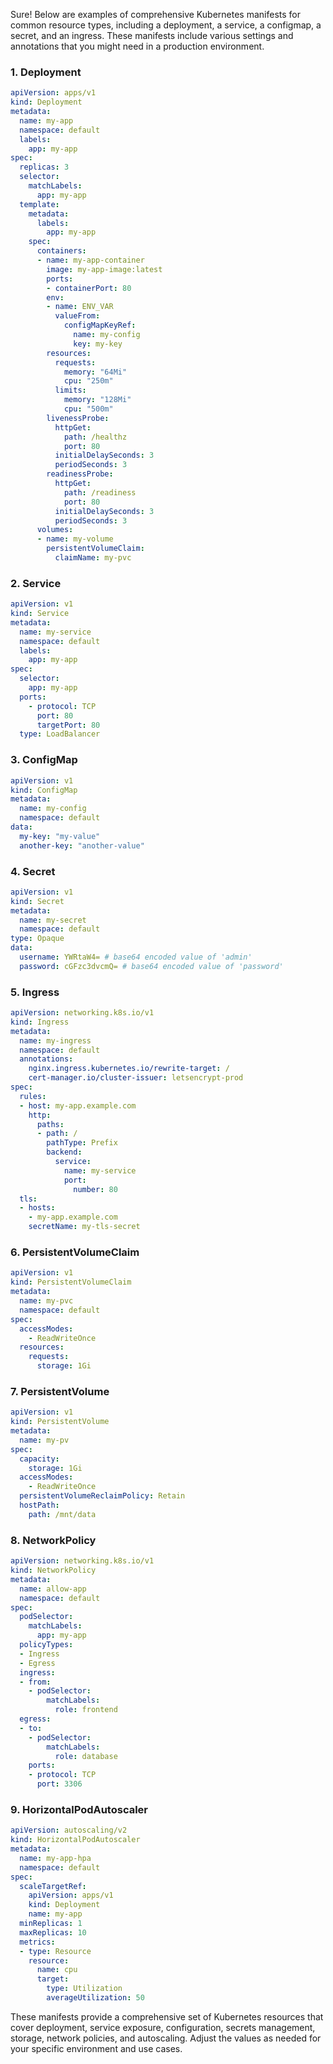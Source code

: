 Sure! Below are examples of comprehensive Kubernetes manifests for common resource types, including a deployment, a service, a configmap, a secret, and an ingress. These manifests include various settings and annotations that you might need in a production environment.

### 1. Deployment

```yaml
apiVersion: apps/v1
kind: Deployment
metadata:
  name: my-app
  namespace: default
  labels:
    app: my-app
spec:
  replicas: 3
  selector:
    matchLabels:
      app: my-app
  template:
    metadata:
      labels:
        app: my-app
    spec:
      containers:
      - name: my-app-container
        image: my-app-image:latest
        ports:
        - containerPort: 80
        env:
        - name: ENV_VAR
          valueFrom:
            configMapKeyRef:
              name: my-config
              key: my-key
        resources:
          requests:
            memory: "64Mi"
            cpu: "250m"
          limits:
            memory: "128Mi"
            cpu: "500m"
        livenessProbe:
          httpGet:
            path: /healthz
            port: 80
          initialDelaySeconds: 3
          periodSeconds: 3
        readinessProbe:
          httpGet:
            path: /readiness
            port: 80
          initialDelaySeconds: 3
          periodSeconds: 3
      volumes:
      - name: my-volume
        persistentVolumeClaim:
          claimName: my-pvc
```

### 2. Service

```yaml
apiVersion: v1
kind: Service
metadata:
  name: my-service
  namespace: default
  labels:
    app: my-app
spec:
  selector:
    app: my-app
  ports:
    - protocol: TCP
      port: 80
      targetPort: 80
  type: LoadBalancer
```

### 3. ConfigMap

```yaml
apiVersion: v1
kind: ConfigMap
metadata:
  name: my-config
  namespace: default
data:
  my-key: "my-value"
  another-key: "another-value"
```

### 4. Secret

```yaml
apiVersion: v1
kind: Secret
metadata:
  name: my-secret
  namespace: default
type: Opaque
data:
  username: YWRtaW4= # base64 encoded value of 'admin'
  password: cGFzc3dvcmQ= # base64 encoded value of 'password'
```

### 5. Ingress

```yaml
apiVersion: networking.k8s.io/v1
kind: Ingress
metadata:
  name: my-ingress
  namespace: default
  annotations:
    nginx.ingress.kubernetes.io/rewrite-target: /
    cert-manager.io/cluster-issuer: letsencrypt-prod
spec:
  rules:
  - host: my-app.example.com
    http:
      paths:
      - path: /
        pathType: Prefix
        backend:
          service:
            name: my-service
            port:
              number: 80
  tls:
  - hosts:
    - my-app.example.com
    secretName: my-tls-secret
```

### 6. PersistentVolumeClaim

```yaml
apiVersion: v1
kind: PersistentVolumeClaim
metadata:
  name: my-pvc
  namespace: default
spec:
  accessModes:
    - ReadWriteOnce
  resources:
    requests:
      storage: 1Gi
```

### 7. PersistentVolume

```yaml
apiVersion: v1
kind: PersistentVolume
metadata:
  name: my-pv
spec:
  capacity:
    storage: 1Gi
  accessModes:
    - ReadWriteOnce
  persistentVolumeReclaimPolicy: Retain
  hostPath:
    path: /mnt/data
```

### 8. NetworkPolicy

```yaml
apiVersion: networking.k8s.io/v1
kind: NetworkPolicy
metadata:
  name: allow-app
  namespace: default
spec:
  podSelector:
    matchLabels:
      app: my-app
  policyTypes:
  - Ingress
  - Egress
  ingress:
  - from:
    - podSelector:
        matchLabels:
          role: frontend
  egress:
  - to:
    - podSelector:
        matchLabels:
          role: database
    ports:
    - protocol: TCP
      port: 3306
```

### 9. HorizontalPodAutoscaler

```yaml
apiVersion: autoscaling/v2
kind: HorizontalPodAutoscaler
metadata:
  name: my-app-hpa
  namespace: default
spec:
  scaleTargetRef:
    apiVersion: apps/v1
    kind: Deployment
    name: my-app
  minReplicas: 1
  maxReplicas: 10
  metrics:
  - type: Resource
    resource:
      name: cpu
      target:
        type: Utilization
        averageUtilization: 50
```

These manifests provide a comprehensive set of Kubernetes resources that cover deployment, service exposure, configuration, secrets management, storage, network policies, and autoscaling. Adjust the values as needed for your specific environment and use cases.